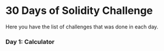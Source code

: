 # 30 Days of Solidity Challenge 

Here you have the list of challenges that was done in each day.

### Day 1: Calculator